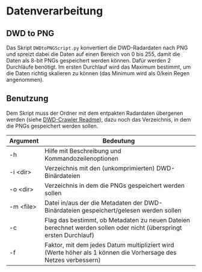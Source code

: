 # Datenverarbeitung

## DWD to PNG
Das Skript ```DWDtoPNGScript.py``` konvertiert die DWD-Radardaten nach PNG und spreizt dabei die Daten auf einen Bereich von 0 bis 255, damit die Daten als 8-bit PNGs gespeichert werden können. Dafür werden 2 Durchläufe benötigt. Im ersten Durchlauf wird das Maximum bestimmt, um die Daten richtig skalieren zu können (das Minimum wird als 0/kein Regen angenommen).

## Benutzung
Dem Skript muss der Ordner mit dem entpakten Radardaten übergenen werden (siehe [DWD-Crawler Readme](https://github.com/thgnaedi/DeepRain/blob/master/DWD_Crawler/README.md)), dazu noch das Verzeichnis, in dem die PNGs gespeichert werden sollen.

Argument    | Bedeutung
------------|--------
-h          | Hilfe mit Beschreibung und Kommandozeilenoptionen         | Only unpacks already downloaded files (use with -z, do not use with -d)
-i \<dir\>  | Verzeichnis mit den (unkomprimierten) DWD-Binärdateien
-o \<dir\>  | Verzeichnis in dem die PNGs gespeichert werden sollen
-m \<file\> | Datei in/aus der die Metadaten der DWD-Binärdateien gespeichert/gelesen werden sollen
-c          | Flag das bestimmt, ob Metadaten zu neuen Dateien berechnet werden sollen oder nicht (überspringt ersten Durchlauf)
-f <number> | Faktor, mit dem jedes Datum multipliziert wird (Werte höher als 1 können die Vorhersage des Netzes verbessern)
